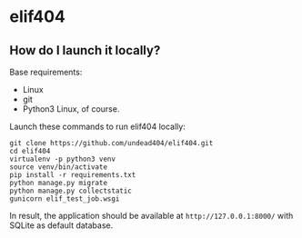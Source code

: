 # elif404
## How do I launch it locally? 
Base requirements:
* Linux
* git
* Python3
Linux, of course.

Launch these commands to run elif404 locally:
```
git clone https://github.com/undead404/elif404.git
cd elif404
virtualenv -p python3 venv
source venv/bin/activate
pip install -r requirements.txt
python manage.py migrate
python manage.py collectstatic
gunicorn elif_test_job.wsgi
```
In result, the application should be available at ```http://127.0.0.1:8000/``` with SQLite as default database.
